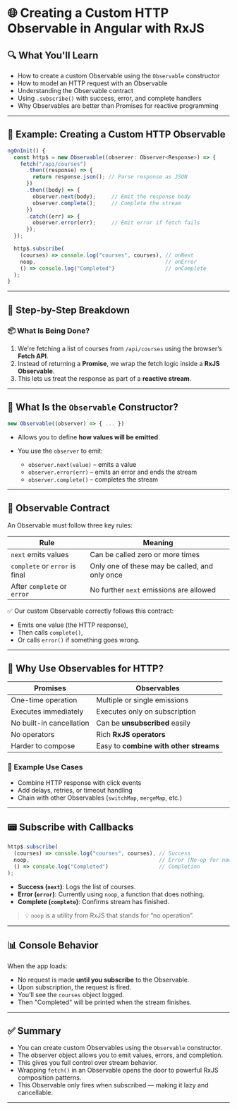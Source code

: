 # 🌐 Creating a Custom HTTP Observable in Angular with RxJS

## 🔍 What You'll Learn

* How to create a custom Observable using the `Observable` constructor
* How to model an HTTP request with an Observable
* Understanding the Observable contract
* Using `.subscribe()` with success, error, and complete handlers
* Why Observables are better than Promises for reactive programming

---

## 🧪 Example: Creating a Custom HTTP Observable

```typescript
ngOnInit() {
  const http$ = new Observable((observer: Observer<Response>) => {
    fetch("/api/courses")
      .then((response) => {
        return response.json(); // Parse response as JSON
      })
      .then((body) => {
        observer.next(body);     // Emit the response body
        observer.complete();     // Complete the stream
      })
      .catch((err) => {
        observer.error(err);     // Emit error if fetch fails
      });
  });

  http$.subscribe(
    (courses) => console.log("courses", courses), // onNext
    noop,                                         // onError
    () => console.log("Completed")                // onComplete
  );
}
```

---

## 🧠 Step-by-Step Breakdown

### 📦 What Is Being Done?

1. We're fetching a list of courses from `/api/courses` using the browser’s **Fetch API**.
2. Instead of returning a **Promise**, we wrap the fetch logic inside a **RxJS Observable**.
3. This lets us treat the response as part of a **reactive stream**.

---

## 📘 What Is the `Observable` Constructor?

```ts
new Observable((observer) => { ... })
```

* Allows you to define **how values will be emitted**.
* You use the `observer` to emit:

  * `observer.next(value)` – emits a value
  * `observer.error(err)` – emits an error and ends the stream
  * `observer.complete()` – completes the stream

---

## 📄 Observable Contract

An Observable must follow three key rules:

| Rule                           | Meaning                                        |
| ------------------------------ | ---------------------------------------------- |
| `next` emits values            | Can be called zero or more times               |
| `complete` or `error` is final | Only one of these may be called, and only once |
| After `complete` or `error`    | No further `next` emissions are allowed        |

✅ Our custom Observable correctly follows this contract:

* Emits one value (the HTTP response),
* Then calls `complete()`,
* Or calls `error()` if something goes wrong.

---

## 🧩 Why Use Observables for HTTP?

| Promises                 | Observables                            |
| ------------------------ | -------------------------------------- |
| One-time operation       | Multiple or single emissions           |
| Executes immediately     | Executes only on subscription          |
| No built-in cancellation | Can be **unsubscribed** easily         |
| No operators             | Rich **RxJS operators**                |
| Harder to compose        | Easy to **combine with other streams** |

### 🧠 Example Use Cases

* Combine HTTP response with click events
* Add delays, retries, or timeout handling
* Chain with other Observables (`switchMap`, `mergeMap`, etc.)

---

## 📟 Subscribe with Callbacks

```ts
http$.subscribe(
  (courses) => console.log("courses", courses), // Success
  noop,                                         // Error (No-op for now)
  () => console.log("Completed")                // Completion
);
```

* **Success (`next`)**: Logs the list of courses.
* **Error (`error`)**: Currently using `noop`, a function that does nothing.
* **Complete (`complete`)**: Confirms stream has finished.

> 💡 `noop` is a utility from RxJS that stands for “no operation”.

---

## 📊 Console Behavior

When the app loads:

* No request is made **until you subscribe** to the Observable.
* Upon subscription, the request is fired.
* You’ll see the `courses` object logged.
* Then "Completed" will be printed when the stream finishes.

---

## ✅ Summary

* You can create custom Observables using the `Observable` constructor.
* The observer object allows you to emit values, errors, and completion.
* This gives you full control over stream behavior.
* Wrapping `fetch()` in an Observable opens the door to powerful RxJS composition patterns.
* This Observable only fires when subscribed — making it lazy and cancellable.

---

